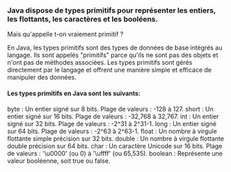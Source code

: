 ### Java dispose de types primitifs pour représenter les entiers, les flottants, les caractères et les booléens. 
Mais qu'appelle t-on vraiement primitif ?   

En Java, les types primitifs sont des types de données de base intégrés au langage. Ils sont appelés "primitifs" parce qu'ils ne sont pas des objets et n'ont pas de méthodes associées. Les types primitifs sont gérés directement par le langage et offrent une manière simple et efficace de manipuler des données.  

#### Les types primitifs en Java sont les suivants:

byte : Un entier signé sur 8 bits. Plage de valeurs : -128 à 127.
short : Un entier signé sur 16 bits. Plage de valeurs : -32,768 à 32,767.
int : Un entier signé sur 32 bits. Plage de valeurs : -2^31 à 2^31-1.
long : Un entier signé sur 64 bits. Plage de valeurs : -2^63 à 2^63-1.
float : Un nombre à virgule flottante simple précision sur 32 bits.
double : Un nombre à virgule flottante double précision sur 64 bits.
char : Un caractère Unicode sur 16 bits. Plage de valeurs : '\u0000' (ou 0) à '\uffff' (ou 65,535).
boolean : Représente une valeur booléenne, soit true ou false.
